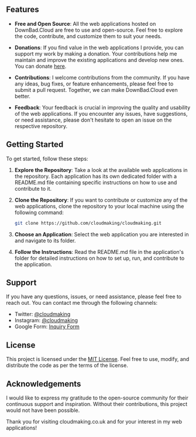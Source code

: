 
## Features

- **Free and Open Source**: All the web applications hosted on DownBad.Cloud are free to use and open-source. Feel free to explore the code, contribute, and customize them to suit your needs.

- **Donations**: If you find value in the web applications I provide, you can support my work by making a donation. Your contributions help me maintain and improve the existing applications and develop new ones. You can donate [here](https://www.paypal.com/donate/?hosted_button_id=66P4DZ3GAYA8N).

- **Contributions**: I welcome contributions from the community. If you have any ideas, bug fixes, or feature enhancements, please feel free to submit a pull request. Together, we can make DownBad.Cloud even better.

- **Feedback**: Your feedback is crucial in improving the quality and usability of the web applications. If you encounter any issues, have suggestions, or need assistance, please don't hesitate to open an issue on the respective repository.

## Getting Started

To get started, follow these steps:

1. **Explore the Repository**: Take a look at the available web applications in the repository. Each application has its own dedicated folder with a README.md file containing specific instructions on how to use and contribute to it.

2. **Clone the Repository**: If you want to contribute or customize any of the web applications, clone the repository to your local machine using the following command:

    ```bash
    git clone https://github.com/cloudmaking/cloudmaking.git
    ```

3. **Choose an Application**: Select the web application you are interested in and navigate to its folder.

4. **Follow the Instructions**: Read the README.md file in the application's folder for detailed instructions on how to set up, run, and contribute to the application.

## Support

If you have any questions, issues, or need assistance, please feel free to reach out. You can contact me through the following channels:

- Twitter: [@cloudmaking](https://twitter.com/cloudmaking)
- Instagram: [@cloudmaking](https://instagram.com/cloudmaking)
- Google Form: [Inquiry Form](https://www.aliraza.cloud/inquiry-form)

## License

This project is licensed under the [MIT License](LICENSE). Feel free to use, modify, and distribute the code as per the terms of the license.

## Acknowledgements

I would like to express my gratitude to the open-source community for their continuous support and inspiration. Without their contributions, this project would not have been possible.

Thank you for visiting cloudmaking.co.uk and for your interest in my web applications!
